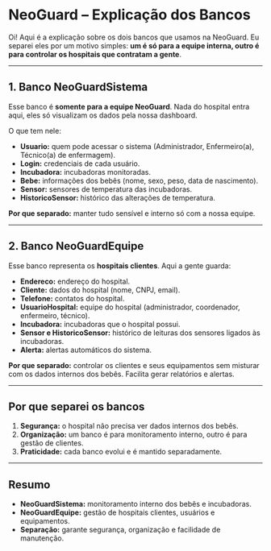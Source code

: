 # NeoGuard – Explicação dos Bancos

Oi! Aqui é a explicação sobre os dois bancos que usamos na NeoGuard. Eu separei eles por um motivo simples: **um é só para a equipe interna, outro é para controlar os hospitais que contratam a gente**.

---

## 1. Banco NeoGuardSistema

Esse banco é **somente para a equipe NeoGuard**. Nada do hospital entra aqui, eles só visualizam os dados pela nossa dashboard.

O que tem nele:
- **Usuario:** quem pode acessar o sistema (Administrador, Enfermeiro(a), Técnico(a) de enfermagem).  
- **Login:** credenciais de cada usuário.  
- **Incubadora:** incubadoras monitoradas.  
- **Bebe:** informações dos bebês (nome, sexo, peso, data de nascimento).  
- **Sensor:** sensores de temperatura das incubadoras.  
- **HistoricoSensor:** histórico das alterações de temperatura.

**Por que separado:** manter tudo sensível e interno só com a nossa equipe.

---

## 2. Banco NeoGuardEquipe

Esse banco representa os **hospitais clientes**. Aqui a gente guarda:
- **Endereco:** endereço do hospital.  
- **Cliente:** dados do hospital (nome, CNPJ, email).  
- **Telefone:** contatos do hospital.  
- **UsuarioHospital:** equipe do hospital (administrador, coordenador, enfermeiro, técnico).  
- **Incubadora:** incubadoras que o hospital possui.  
- **Sensor e HistoricoSensor:** histórico de leituras dos sensores ligados às incubadoras.  
- **Alerta:** alertas automáticos do sistema.

**Por que separado:** controlar os clientes e seus equipamentos sem misturar com os dados internos dos bebês. Facilita gerar relatórios e alertas.

---

## Por que separei os bancos

1. **Segurança:** o hospital não precisa ver dados internos dos bebês.  
2. **Organização:** um banco é para monitoramento interno, outro é para gestão de clientes.  
3. **Praticidade:** cada banco evolui e é mantido separadamente.

---

## Resumo

- **NeoGuardSistema:** monitoramento interno dos bebês e incubadoras.  
- **NeoGuardEquipe:** gestão de hospitais clientes, usuários e equipamentos.  
- **Separação:** garante segurança, organização e facilidade de manutenção.
